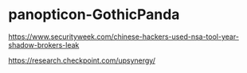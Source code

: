 # panopticon-GothicPanda

https://www.securityweek.com/chinese-hackers-used-nsa-tool-year-shadow-brokers-leak

https://research.checkpoint.com/upsynergy/
